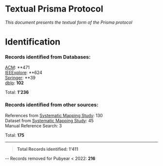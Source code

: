 # Textual Prisma Protocol

*This document presents the textual form of the Prisma protocol*

# Identification

### Records identified from Databases:

[ACM](https://dl.acm.org): **471
<br />[IEEExplore](https://ieeexplore.ieee.org/search/advanced/command): **624
<br />[Springer](https://link.springer.comhttps:/): **39
<br />[dblp](https://dblp.org/search/index.phphttps:/): **102**

Total: **1'236**

### Records identified from other sources:

References from [Systematic Mapping Study](https://doi.org/10.1016/j.csi.2025.104055): 130
<br />Dataset from [Systematic Mapping Study](https://doi.org/10.1016/j.csi.2025.104055): 45
<br />Manual Reference Search: 3

Total: **175**

---

> **Total Records identified: 1'411**

-- Records removed for Pubyear < 2022: **216**
